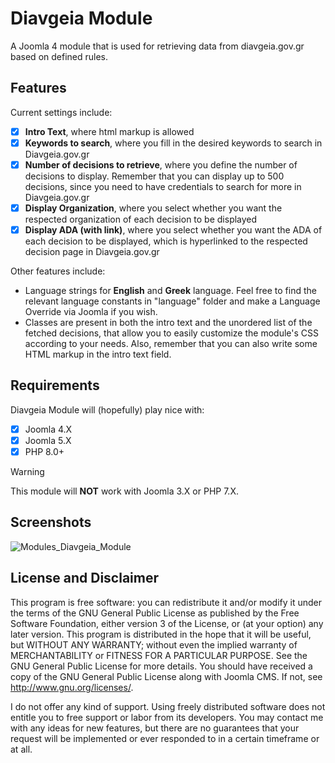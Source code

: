 # Diavgeia Module
A Joomla 4 module that is used for retrieving data from diavgeia.gov.gr based on defined rules.

## Features
Current settings include:
- [x] **Intro Text**, where html markup is allowed
- [x] **Keywords to search**, where you fill in the desired keywords to search in Diavgeia.gov.gr
- [x] **Number of decisions to retrieve**, where you define the number of decisions to display. Remember that you can display up to 500 decisions, since you need to have credentials to search for more in Diavgeia.gov.gr
- [x] **Display Organization**, where you select whether you want the respected organization of each decision to be displayed
- [x] **Display ADA (with link)**, where you select whether you want the ADA of each decision to be displayed, which is hyperlinked to the respected decision page in Diavgeia.gov.gr

Other features include:
+ Language strings for **English** and **Greek** language. Feel free to find the relevant language constants in "language" folder and make a Language Override via Joomla if you wish.
+ Classes are present in both the intro text and the unordered list of the fetched decisions, that allow you to easily customize the module's CSS according to your needs. Also, remember that you can also write some HTML markup in the intro text field. 


## Requirements
Diavgeia Module will (hopefully) play nice with:
- [x] Joomla 4.X
- [X] Joomla 5.X
- [x] PHP 8.0+

> [!WARNING]
>This module will **NOT** work with Joomla 3.X or PHP 7.X.

## Screenshots
![Modules_Diavgeia_Module](https://github.com/rinenweb/mod_diavgeia/assets/17462686/95eae8f5-be4f-4dc7-a9f8-68b05d301022)

## License and Disclaimer
This program is free software: you can redistribute it and/or modify it under the terms of the GNU General Public License as published by the Free Software Foundation, either version 3 of the License, or (at your option) any later version.
This program is distributed in the hope that it will be useful, but WITHOUT ANY WARRANTY; without even the implied warranty of MERCHANTABILITY or FITNESS FOR A PARTICULAR PURPOSE. See the GNU General Public License for more details.
You should have received a copy of the GNU General Public License along with Joomla CMS. If not, see http://www.gnu.org/licenses/.

I do not offer any kind of support. Using freely distributed software does not entitle you to free support or labor from its developers. You may contact me with any ideas for new features, but there are no guarantees that your request will be implemented or ever responded to in a certain timeframe or at all.
